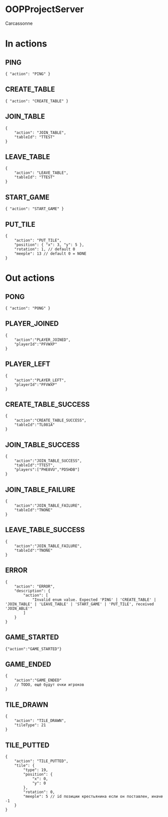 # OOPProjectServer
Carcassonne

# In actions
## PING
```jsonc
{ "action": "PING" }
```
## CREATE_TABLE
```jsonc
{ "action": "CREATE_TABLE" }
```
## JOIN_TABLE
```jsonc
{
    "action": "JOIN_TABLE",
    "tableId": "TTEST"
}
```
## LEAVE_TABLE
```jsonc
{
    "action": "LEAVE_TABLE",
    "tableId": "TTEST"
}
```
## START_GAME
```jsonc
{ "action": "START_GAME" }
```
## PUT_TILE
```jsonc
{
    "action": "PUT_TILE",
    "position": { "x": 3, "y": 5 },
    "rotation": 1, // default 0
    "meeple": 13 // default 0 = NONE
}
```
# Out actions
## PONG
```jsonc
{ "action": "PONG" }
```
## PLAYER_JOINED
```jsonc
{
    "action":"PLAYER_JOINED",
    "playerId":"PFVWXP"
}
```
## PLAYER_LEFT
```jsonc
{
    "action":"PLAYER_LEFT",
    "playerId":"PFVWXP"
}
```
## CREATE_TABLE_SUCCESS
```jsonc
{
    "action":"CREATE_TABLE_SUCCESS",
    "tableId":"TL081A"
}
```
## JOIN_TABLE_SUCCESS
```jsonc
{
    "action":"JOIN_TABLE_SUCCESS",
    "tableId":"TTEST",
    "players":["PHE8VU","PD5HDB"]
}
```
## JOIN_TABLE_FAILURE
```jsonc
{
    "action":"JOIN_TABLE_FAILURE",
    "tableId":"TNONE"
}
```
## LEAVE_TABLE_SUCCESS
```jsonc
{
    "action":"JOIN_TABLE_FAILURE",
    "tableId":"TNONE"
}
```
## ERROR
```jsonc
{
    "action": "ERROR",
    "description": {
        "action": [
            "Invalid enum value. Expected 'PING' | 'CREATE_TABLE' | 'JOIN_TABLE' | 'LEAVE_TABLE' | 'START_GAME' | 'PUT_TILE', received 'JOIN_ABLE'"
        ]
    }
}
```
## GAME_STARTED
```jsonc
{"action":"GAME_STARTED"}
```
## GAME_ENDED
```jsonc
{
    "action":"GAME_ENDED"
    // TODO, ещё будут очки игроков
}
```
## TILE_DRAWN
```jsonc
{
    "action": "TILE_DRAWN",
    "tileType": 21
}
```
## TILE_PUTTED
```jsonc
{
    "action": "TILE_PUTTED",
    "tile": {
        "type": 19,
        "position": {
            "x": 0,
            "y": 0
        },
        "rotation": 0,
        "meeple": 5 // id позиции крестьянина если он поставлен, иначе -1
    }
}
```
